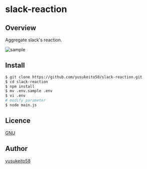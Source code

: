 # slack-reaction

## Overview
Aggregate slack's reaction.

![sample](https://imgur.com/lPDCbFG.jpg)

## Install
```bash
$ git clone https://github.com/yusukeito58/slack-reaction.git
$ cd slack-reaction
$ npm install
$ mv .env.sample .env
$ vi .env
# modify parameter
$ node main.js
```

## Licence

[GNU](https://github.com/yusukeito58/slack-reaction/blob/master/LICENSE)

## Author

[yusukeito58](https://github.com/yusukeito58)